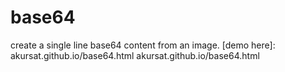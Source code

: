 # base64
create a single line base64 content from an image.
[demo here]: akursat.github.io/base64.html akursat.github.io/base64.html
